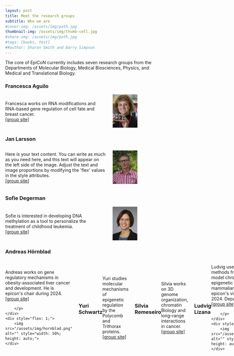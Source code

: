```yaml
---
layout: post
title: Meet the research groups
subtitle: Who we are
#cover-img: /assets/img/path.jpg
thumbnail-img: /assets/img/thumb-cell.jpg
#share-img: /assets/img/path.jpg
#tags: [books, test]
##author: Sharon Smith and Barry Simpson
---
```


The core of EpiCoN currently includes seven research groups from the Departments of Molecular Biology, Medical Biosciences, Physics, and Medical and Translational Biology.


### Francesca Aguilo 
<div style="display: flex; align-items: center; justify-content: space-between;">
    <div style="flex: 2; padding-right: 20px;">
        <p>
            Francesca works on RNA modifications and RNA-based gene regulation of cell fate and breast cancer. <br>
            <a href="https://www.umu.se/forskning/grupper/francesca-aguilo/">[group site]</a>
        </p>
    </div>
    <div style="flex: 1;">
        <img src="/assets/img/aguilo.jpg" alt="" style="width: 50%; height: auto;">
    </div>
</div>


### Jan Larsson
<div style="display: flex; align-items: center; justify-content: space-between;">
    <div style="flex: 2; padding-right: 20px;">
        <p>
            Here is your text content. You can write as much as you need here, 
            and this text will appear on the left side of the image. 
            Adjust the text and image proportions by modifying the 'flex' values 
            in the style attributes.<br>
            <a href="https://www.umu.se/en/research/groups/chromosome-wide-gene-regulatory-mechanisms/">[group site]</a>
        </p>
    </div>
    <div style="flex: 1;">
        <img src="/assets/img/larsson.jpg" alt="Descriptive Alt Text" style="width: 50%; height: auto;">
    </div>
</div>

### Sofie Degerman
<div style="display: flex; align-items: center;">
    <div style="flex: 2; padding-right: 20px;">
        <p>
        	Sofie is interested in developing DNA methylation as a tool to personalize the treatment of childhood leukemia. <br>
			 <a href="https://www.umu.se/en/research/groups/sofie-degerman/">[group site]</a>
        </p>
    </div>
    <div style="flex: 1;">
        <img src="/assets/img/degerman.png" alt="" style="width: 50%; height: auto;">
    </div>

</div>


### Andreas Hörnblad 
<div style="display: flex; align-items: center; justify-content: space-between;">
    <div style="flex: 2; padding-right: 20px;">
        <p>
            Andreas works on gene regulatory mechanisms in obesity-associated liver cancer and development. He is epicon's chair during 2024. <br>
            <a href="https://www.umu.se/forskning/grupper/andreas-hornblad/">[group site]</a>

        </p>
    </div>
    <div style="flex: 1;">
        <img src="/assets/img/hornblad.png" alt="" style="width: 50%; height: auto;">
    </div>
</div>

### Yuri Schwartz
<div style="display: flex; align-items: center; justify-content: space-between;">
    <div style="flex: 2; padding-right: 20px;">
        <p>
            Yuri studies molecular mechanisms of epigenetic regulation by the Polycomb and Trithorax proteins. <br>
            <a href="hhttps://www.umu.se/en/research/groups/yuri-schwartz/">[group site]</a>
        </p>
    </div>
    <div style="flex: 1;">
        <img src="/assets/img/schwartz.jpg" alt="Descriptive Alt Text" style="width: 50%; height: auto;">
    </div>
</div>


### Silvia Remeseiro
<div style="display: flex; align-items: center; justify-content: space-between;">
    <div style="flex: 2; padding-right: 20px;">
        <p>
            Silvia works on 3D genome organization,  chromatin Biology and long-range interactions in cancer. <br>
            <a href="https://www.umu.se/en/research/groups/silvia-remeseiro/">[group site]</a>
        </p>
    </div>
    <div style="flex: 1;">
        <img src="/assets/img/remeseiro.png" alt="Descriptive Alt Text" style="width: 50%; height: auto;">
    </div>
</div>


### Ludvig Lizana 
<div style="display: flex; align-items: center; justify-content: space-between;">
    <div style="flex: 2; padding-right: 20px;">
        <p>
            Ludvig use theoretical methods from physics to model chromatin folding, epigenetic regulation and mammalian aging. He is epicon's vice chair during 2024.
            Department of Physics.<br>
            <a href="https://lizanalab.github.io">[group site]</a>

        </p>
    </div>
    <div style="flex: 1;">
        <img src="/assets/img/lizana.jpg" alt="" style="width: 50%; height: auto;">
    </div>
</div>










